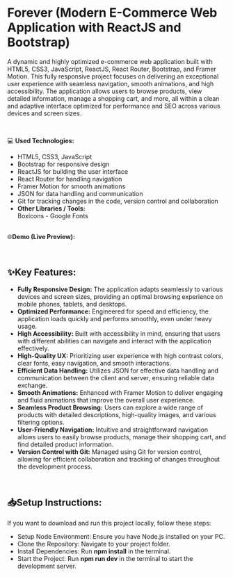 # Forever (Modern E-Commerce Web Application with ReactJS and Bootstrap)
A dynamic and highly optimized e-commerce web application built with HTML5, CSS3, JavaScript, ReactJS, React Router, Bootstrap, and Framer Motion. This fully responsive project focuses on delivering an exceptional user experience with seamless navigation, smooth animations, and high accessibility. The application allows users to browse products, view detailed information, manage a shopping cart, and more, all within a clean and adaptive interface optimized for performance and SEO across various devices and screen sizes.

<br>

💻 **Used Technologies:** <br>
- HTML5, CSS3, JavaScript
- Bootstrap for responsive design
- ReactJS for building the user interface
- React Router for handling navigation
- Framer Motion for smooth animations
- JSON for data handling and communication
- Git for tracking changes in the code, version control and collaboration
- **Other Libraries / Tools:** <br>
Boxicons - Google Fonts
<br><br>

🌐**Demo (Live Preview):** <a href="" target="_blank"></a> 

<br>

## ✨Key Features:
- <b>Fully Responsive Design:</b> The application adapts seamlessly to various devices and screen sizes, providing an optimal browsing experience on mobile phones, tablets, and desktops.
- <b>Optimized Performance:</b> Engineered for speed and efficiency, the application loads quickly and performs smoothly, even under heavy usage.
- <b>High Accessibility:</b> Built with accessibility in mind, ensuring that users with different abilities can navigate and interact with the application effectively.
- <b>High-Quality UX:</b> Prioritizing user experience with high contrast colors, clear fonts, easy navigation, and smooth interactions.
- <b>Efficient Data Handling:</b> Utilizes JSON for effective data handling and communication between the client and server, ensuring reliable data exchange.
- <b>Smooth Animations:</b> Enhanced with Framer Motion to deliver engaging and fluid animations that improve the overall user experience.
- <b>Seamless Product Browsing:</b> Users can explore a wide range of products with detailed descriptions, high-quality images, and various filtering options.
- <b>User-Friendly Navigation:</b>  Intuitive and straightforward navigation allows users to easily browse products, manage their shopping cart, and find detailed product information.
- <b>Version Control with Git:</b> Managed using Git for version control, allowing for efficient collaboration and tracking of changes throughout the development process.

<br />

## 📥Setup Instructions:
If you want to download and run this project locally, follow these steps:
- Setup Node Environment: Ensure you have Node.js installed on your PC.
- Clone the Repository: Navigate to your project folder.
- Install Dependencies: Run <b>npm install</b> in the terminal.
- Start the Project: Run <b>npm run dev</b> in the terminal to start the development server.